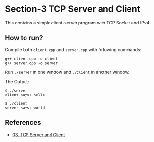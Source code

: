 # Section-3 TCP Server and Client
This contains a simple client-server program with TCP Socket and IPv4
## How to run?
Compile both `client.cpp` and `server.cpp` with following commands:
```
g++ client.cpp -o client
g++ server.cpp -o server
```
Run `./server` in one window and `./client` in another window:

The Output:
```
$ ./server
client says: hello

$ ./client
server says: world
```
## References
- [03. TCP Server and Client](https://build-your-own.org/redis/03_hello_cs)